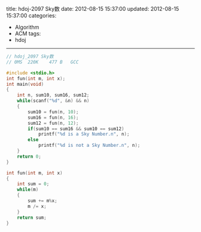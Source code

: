 title: hdoj-2097 Sky数
date: 2012-08-15 15:37:00
updated: 2012-08-15 15:37:00
categories:
  - Algorithm
  - ACM
tags:
  - hdoj
---

```c
// hdoj_2097 Sky数
// 0MS	220K	477 B	GCC

#include <stdio.h>
int fun(int m, int x);
int main(void)
{
	int n, sum10, sum16, sum12;
	while(scanf("%d", &n) && n)
	{
		sum10 = fun(n, 10);
		sum16 = fun(n, 16);
		sum12 = fun(n, 12);
		if(sum10 == sum16 && sum10 == sum12)
			printf("%d is a Sky Number.n", n);
		else
			printf("%d is not a Sky Number.n", n);
	}
	return 0;
}

int fun(int m, int x)
{
    int sum = 0;
    while(m)
    {
        sum += m%x;
        m /= x;
    }
    return sum;
}
```
